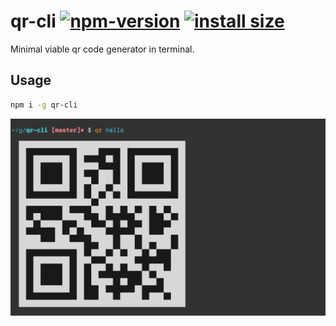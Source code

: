 # qr-cli [![npm-version][npm-badge]][npm-link] [![install size][pp-badge]][pp-link]

Minimal viable qr code generator in terminal.

## Usage

```bash
npm i -g qr-cli
```

![](qr-screenshot.png)

[npm-badge]: https://img.shields.io/npm/v/qr-cli.svg
[npm-link]: https://www.npmjs.com/package/qr-cli

[pp-badge]: https://packagephobia.now.sh/badge?p=qr-cli
[pp-link]: https://packagephobia.now.sh/result?p=qr-cli
